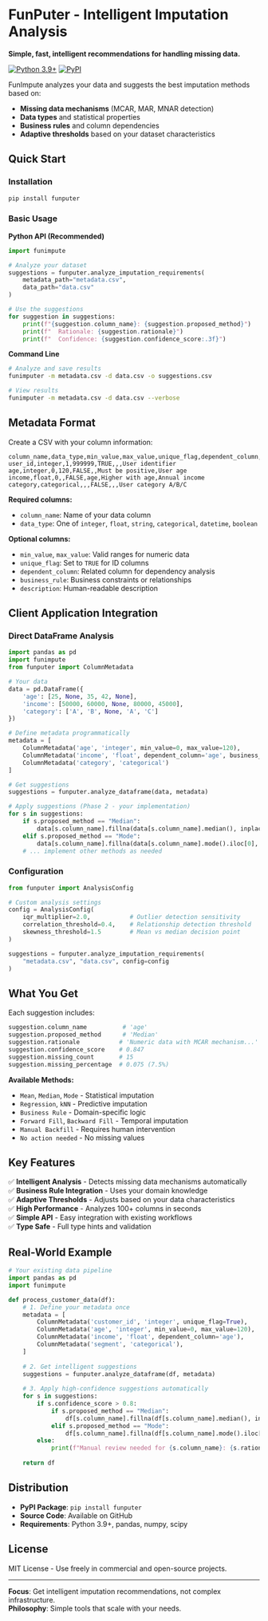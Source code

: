 # FunPuter - Intelligent Imputation Analysis

**Simple, fast, intelligent recommendations for handling missing data.**

[![Python 3.9+](https://img.shields.io/badge/python-3.9+-blue.svg)](https://www.python.org/downloads/)
[![PyPI](https://img.shields.io/pypi/v/funputer.svg)](https://pypi.org/project/funputer/)

FunImpute analyzes your data and suggests the best imputation methods based on:
- **Missing data mechanisms** (MCAR, MAR, MNAR detection)
- **Data types** and statistical properties  
- **Business rules** and column dependencies
- **Adaptive thresholds** based on your dataset characteristics

## Quick Start

### Installation
```bash
pip install funputer
```

### Basic Usage

**Python API (Recommended)**
```python
import funimpute

# Analyze your dataset
suggestions = funputer.analyze_imputation_requirements(
    metadata_path="metadata.csv",
    data_path="data.csv"
)

# Use the suggestions
for suggestion in suggestions:
    print(f"{suggestion.column_name}: {suggestion.proposed_method}")
    print(f"  Rationale: {suggestion.rationale}")
    print(f"  Confidence: {suggestion.confidence_score:.3f}")
```

**Command Line**
```bash
# Analyze and save results
funimputer -m metadata.csv -d data.csv -o suggestions.csv

# View results
funimputer -m metadata.csv -d data.csv --verbose
```

## Metadata Format

Create a CSV with your column information:

```csv
column_name,data_type,min_value,max_value,unique_flag,dependent_column,business_rule,description
user_id,integer,1,999999,TRUE,,,User identifier
age,integer,0,120,FALSE,,Must be positive,User age
income,float,0,,FALSE,age,Higher with age,Annual income
category,categorical,,,FALSE,,,User category A/B/C
```

**Required columns:**
- `column_name`: Name of your data column
- `data_type`: One of `integer`, `float`, `string`, `categorical`, `datetime`, `boolean`

**Optional columns:**
- `min_value`, `max_value`: Valid ranges for numeric data
- `unique_flag`: Set to `TRUE` for ID columns
- `dependent_column`: Related column for dependency analysis
- `business_rule`: Business constraints or relationships
- `description`: Human-readable description

## Client Application Integration

### Direct DataFrame Analysis
```python
import pandas as pd
import funimpute
from funputer import ColumnMetadata

# Your data
data = pd.DataFrame({
    'age': [25, None, 35, 42, None],
    'income': [50000, 60000, None, 80000, 45000],
    'category': ['A', 'B', None, 'A', 'C']
})

# Define metadata programmatically
metadata = [
    ColumnMetadata('age', 'integer', min_value=0, max_value=120),
    ColumnMetadata('income', 'float', dependent_column='age', business_rule='Higher with age'),
    ColumnMetadata('category', 'categorical')
]

# Get suggestions
suggestions = funputer.analyze_dataframe(data, metadata)

# Apply suggestions (Phase 2 - your implementation)
for s in suggestions:
    if s.proposed_method == "Median":
        data[s.column_name].fillna(data[s.column_name].median(), inplace=True)
    elif s.proposed_method == "Mode":
        data[s.column_name].fillna(data[s.column_name].mode().iloc[0], inplace=True)
    # ... implement other methods as needed
```

### Configuration
```python
from funputer import AnalysisConfig

# Custom analysis settings
config = AnalysisConfig(
    iqr_multiplier=2.0,           # Outlier detection sensitivity
    correlation_threshold=0.4,    # Relationship detection threshold
    skewness_threshold=1.5        # Mean vs median decision point
)

suggestions = funputer.analyze_imputation_requirements(
    "metadata.csv", "data.csv", config=config
)
```

## What You Get

Each suggestion includes:

```python
suggestion.column_name          # 'age'
suggestion.proposed_method      # 'Median'
suggestion.rationale           # 'Numeric data with MCAR mechanism...'
suggestion.confidence_score    # 0.847
suggestion.missing_count       # 15
suggestion.missing_percentage  # 0.075 (7.5%)
```

**Available Methods:**
- `Mean`, `Median`, `Mode` - Statistical imputation
- `Regression`, `kNN` - Predictive imputation  
- `Business Rule` - Domain-specific logic
- `Forward Fill`, `Backward Fill` - Temporal imputation
- `Manual Backfill` - Requires human intervention
- `No action needed` - No missing values

## Key Features

✅ **Intelligent Analysis** - Detects missing data mechanisms automatically  
✅ **Business Rule Integration** - Uses your domain knowledge  
✅ **Adaptive Thresholds** - Adjusts based on your data characteristics  
✅ **High Performance** - Analyzes 100+ columns in seconds  
✅ **Simple API** - Easy integration with existing workflows  
✅ **Type Safe** - Full type hints and validation  

## Real-World Example

```python
# Your existing data pipeline
import pandas as pd
import funimpute

def process_customer_data(df):
    # 1. Define your metadata once
    metadata = [
        ColumnMetadata('customer_id', 'integer', unique_flag=True),
        ColumnMetadata('age', 'integer', min_value=0, max_value=120),
        ColumnMetadata('income', 'float', dependent_column='age'),
        ColumnMetadata('segment', 'categorical'),
    ]
    
    # 2. Get intelligent suggestions
    suggestions = funputer.analyze_dataframe(df, metadata)
    
    # 3. Apply high-confidence suggestions automatically
    for s in suggestions:
        if s.confidence_score > 0.8:
            if s.proposed_method == "Median":
                df[s.column_name].fillna(df[s.column_name].median(), inplace=True)
            elif s.proposed_method == "Mode":
                df[s.column_name].fillna(df[s.column_name].mode().iloc[0], inplace=True)
        else:
            print(f"Manual review needed for {s.column_name}: {s.rationale}")
    
    return df
```

## Distribution

- **PyPI Package**: `pip install funputer`
- **Source Code**: Available on GitHub
- **Requirements**: Python 3.9+, pandas, numpy, scipy

## License

MIT License - Use freely in commercial and open-source projects.

---

**Focus**: Get intelligent imputation recommendations, not complex infrastructure.  
**Philosophy**: Simple tools that scale with your needs.
